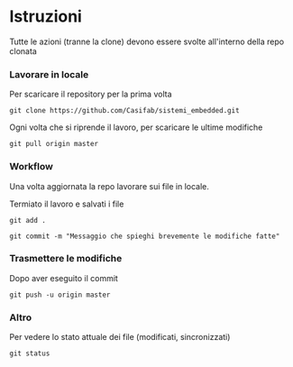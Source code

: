 # Istruzioni

Tutte le azioni (tranne la clone) devono essere svolte all'interno della repo clonata

### Lavorare in locale
Per scaricare il repository per la prima volta

`git clone https://github.com/Casifab/sistemi_embedded.git`

Ogni volta che si riprende il lavoro, per scaricare le ultime modifiche

`git pull origin master`

### Workflow
Una volta aggiornata la repo lavorare sui file in locale.

Termiato il lavoro e salvati i file

`git add .`

`git commit -m "Messaggio che spieghi brevemente le modifiche fatte"`

### Trasmettere le modifiche
Dopo aver eseguito il commit

`git push -u origin master`

### Altro
Per vedere lo stato attuale dei file (modificati, sincronizzati)

`git status`